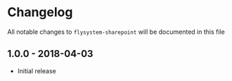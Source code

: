 # Changelog

All notable changes to `flysystem-sharepoint` will be documented in this file

## 1.0.0 - 2018-04-03

- Initial release
